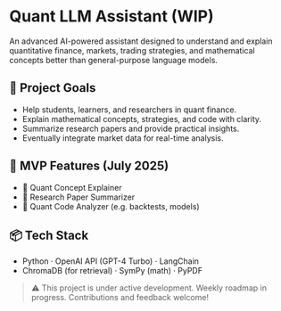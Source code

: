 # Quant LLM Assistant (WIP)

An advanced AI-powered assistant designed to understand and explain quantitative finance, markets, trading strategies, and mathematical concepts better than general-purpose language models.

## 🌟 Project Goals
- Help students, learners, and researchers in quant finance.
- Explain mathematical concepts, strategies, and code with clarity.
- Summarize research papers and provide practical insights.
- Eventually integrate market data for real-time analysis.

## 🚀 MVP Features (July 2025)
- 📘 Quant Concept Explainer
- 📄 Research Paper Summarizer
- 🧪 Quant Code Analyzer (e.g. backtests, models)

## 📦 Tech Stack
- Python · OpenAI API (GPT-4 Turbo) · LangChain
- ChromaDB (for retrieval) · SymPy (math) · PyPDF

> ⚠️ This project is under active development. Weekly roadmap in progress. Contributions and feedback welcome!
